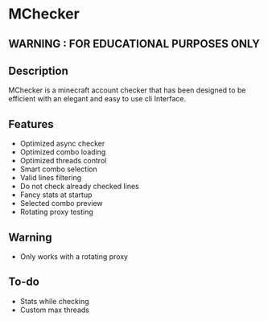 # MChecker

## WARNING : FOR EDUCATIONAL PURPOSES ONLY

## Description
MChecker is a minecraft account checker that has been designed to be efficient with an elegant and easy to use cli Interface.

## Features
- Optimized async checker
- Optimized combo loading
- Optimized threads control
- Smart combo selection
- Valid lines filtering
- Do not check already checked lines
- Fancy stats at startup
- Selected combo preview
- Rotating proxy testing

## Warning
- Only works with a rotating proxy

## To-do
- Stats while checking
- Custom max threads
